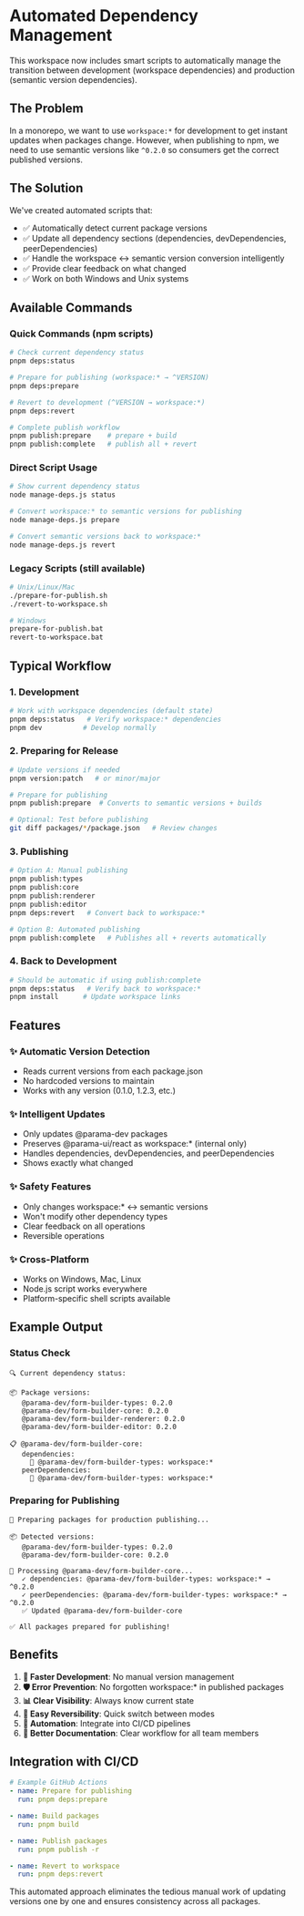 # Automated Dependency Management

This workspace now includes smart scripts to automatically manage the transition between development (workspace dependencies) and production (semantic version dependencies).

## The Problem

In a monorepo, we want to use `workspace:*` for development to get instant updates when packages change. However, when publishing to npm, we need to use semantic versions like `^0.2.0` so consumers get the correct published versions.

## The Solution

We've created automated scripts that:

- ✅ Automatically detect current package versions
- ✅ Update all dependency sections (dependencies, devDependencies, peerDependencies)
- ✅ Handle the workspace ↔ semantic version conversion intelligently
- ✅ Provide clear feedback on what changed
- ✅ Work on both Windows and Unix systems

## Available Commands

### Quick Commands (npm scripts)

```bash
# Check current dependency status
pnpm deps:status

# Prepare for publishing (workspace:* → ^VERSION)
pnpm deps:prepare

# Revert to development (^VERSION → workspace:*)
pnpm deps:revert

# Complete publish workflow
pnpm publish:prepare    # prepare + build
pnpm publish:complete   # publish all + revert
```

### Direct Script Usage

```bash
# Show current dependency status
node manage-deps.js status

# Convert workspace:* to semantic versions for publishing
node manage-deps.js prepare

# Convert semantic versions back to workspace:*
node manage-deps.js revert
```

### Legacy Scripts (still available)

```bash
# Unix/Linux/Mac
./prepare-for-publish.sh
./revert-to-workspace.sh

# Windows
prepare-for-publish.bat
revert-to-workspace.bat
```

## Typical Workflow

### 1. Development

```bash
# Work with workspace dependencies (default state)
pnpm deps:status   # Verify workspace:* dependencies
pnpm dev          # Develop normally
```

### 2. Preparing for Release

```bash
# Update versions if needed
pnpm version:patch   # or minor/major

# Prepare for publishing
pnpm publish:prepare  # Converts to semantic versions + builds

# Optional: Test before publishing
git diff packages/*/package.json   # Review changes
```

### 3. Publishing

```bash
# Option A: Manual publishing
pnpm publish:types
pnpm publish:core
pnpm publish:renderer
pnpm publish:editor
pnpm deps:revert   # Convert back to workspace:*

# Option B: Automated publishing
pnpm publish:complete   # Publishes all + reverts automatically
```

### 4. Back to Development

```bash
# Should be automatic if using publish:complete
pnpm deps:status   # Verify back to workspace:*
pnpm install      # Update workspace links
```

## Features

### ✨ Automatic Version Detection

- Reads current versions from each package.json
- No hardcoded versions to maintain
- Works with any version (0.1.0, 1.2.3, etc.)

### ✨ Intelligent Updates

- Only updates @parama-dev packages
- Preserves @parama-ui/react as workspace:\* (internal only)
- Handles dependencies, devDependencies, and peerDependencies
- Shows exactly what changed

### ✨ Safety Features

- Only changes workspace:\* ↔ semantic versions
- Won't modify other dependency types
- Clear feedback on all operations
- Reversible operations

### ✨ Cross-Platform

- Works on Windows, Mac, Linux
- Node.js script works everywhere
- Platform-specific shell scripts available

## Example Output

### Status Check

```
🔍 Current dependency status:

📦 Package versions:
   @parama-dev/form-builder-types: 0.2.0
   @parama-dev/form-builder-core: 0.2.0
   @parama-dev/form-builder-renderer: 0.2.0
   @parama-dev/form-builder-editor: 0.2.0

📋 @parama-dev/form-builder-core:
   dependencies:
     🔗 @parama-dev/form-builder-types: workspace:*
   peerDependencies:
     🔗 @parama-dev/form-builder-types: workspace:*
```

### Preparing for Publishing

```
🚀 Preparing packages for production publishing...

📦 Detected versions:
   @parama-dev/form-builder-types: 0.2.0
   @parama-dev/form-builder-core: 0.2.0

🔧 Processing @parama-dev/form-builder-core...
   ✓ dependencies: @parama-dev/form-builder-types: workspace:* → ^0.2.0
   ✓ peerDependencies: @parama-dev/form-builder-types: workspace:* → ^0.2.0
   ✅ Updated @parama-dev/form-builder-core

✅ All packages prepared for publishing!
```

## Benefits

1. **🚀 Faster Development**: No manual version management
2. **🛡️ Error Prevention**: No forgotten workspace:\* in published packages
3. **📊 Clear Visibility**: Always know current state
4. **🔄 Easy Reversibility**: Quick switch between modes
5. **🤖 Automation**: Integrate into CI/CD pipelines
6. **📝 Better Documentation**: Clear workflow for all team members

## Integration with CI/CD

```yaml
# Example GitHub Actions
- name: Prepare for publishing
  run: pnpm deps:prepare

- name: Build packages
  run: pnpm build

- name: Publish packages
  run: pnpm publish -r

- name: Revert to workspace
  run: pnpm deps:revert
```

This automated approach eliminates the tedious manual work of updating versions one by one and ensures consistency across all packages.
